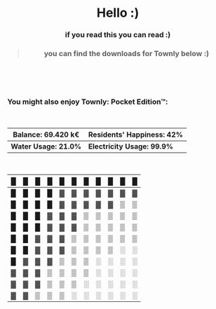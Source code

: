 <!-- This file is used by the "Create Release" action on GitHub: https://github.com/marketplace/actions/create-release -->

<div style="text-align: center;" align="center">

# Hello :)
### if you read this you can read :)
> ### you can find the **downloads** for Townly below :)

</div>

<br><br><br>

### You might also enjoy **Townly: Pocket Edition**™:

<br>

| Balance: 69.420 k€ | Residents' Happiness: 42% |
| --- | --- |
| **Water Usage: 21.0%** | **Electricity Usage: 99.9%** |

<br>

| █ | █ | █ | █ | █ | █ | █ | █ | █ | █ | █ |
| --- | --- | --- | --- | --- | --- | --- | --- | --- | --- | --- |
| █ | █ | █ | █ | ▓ | ▓ | ▓ | ▓ | ▓ | ▓ | ▓ |
| █ | █ | █ | █ | ▓ | ▓ | ▓ | ▓ | ▓ | ▒ | ▒ |
| █ | █ | █ | ▓ | ▓ | ▓ | ▒ | ▒ | ▒ | ▒ | ▒ |
| █ | █ | █ | ▓ | ▓ | ▓ | ▒ | ▒ | ▒ | ▒ | ▒ |
| █ | █ | ▓ | ▓ | ▓ | ▒ | ▒ | ▒ | ▒ | ▒ | ▒ |
| █ | █ | ▓ | ▓ | ▓ | ▒ | ▒ | ▒ | ▒ | ░ | ░ |
| █ | ▓ | ▓ | ▓ | ▒ | ▒ | ▒ | ░ | ░ | ░ | ░ |
| ▓ | ▓ | ▓ | ▒ | ▒ | ▒ | ▒ | ░ | ░ | ░ | ░ |
| ▓ | ▓ | ▓ | ▒ | ▒ | ▒ | ░ | ░ | ░ | ░ | ░ |
| ▓ | ▓ | ▒ | ▒ | ▒ | ░ | ░ | ░ | ░ | ░ | ░ |

